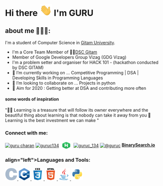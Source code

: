 # Hi there <img src="https://github.com/AsishRaju/AsishRaju/raw/master/gifs/hi.gif" width="40px">  I'm GURU </h2> 

## about me 🙋🏻‍♂️:
I'm a student of Computer Science in [Gitam University](https://www.gitam.edu/). 
- I'm a Core Team Member of 👨‍💻[DSC Gitam](https://github.com/dsc-gitam)
- Member of Google Developers Group Vizag (GDG Vizag) 
- I'm a problem setter and organiser for HACK 101 - (hackathon conducted by DSC GITAM)
- 🔭 I’m currently working on ... 
    Competitive Programming | DSA | Developing Skills in Programming Languages
- 🔗 I’m looking to collaborate on ...
    Projects in python
 - 🎯 Aim for 2020 : Getting better at DSA and contributing more often
 #### some words of inspiration
 "📖📖 Learning is a treasure that will follow its owner everywhere and the beautiful thing about learning is that nobody can take it away from you 🧠
 Learning is the best investment we can make "
 <h3 align="left">Connect with me:</h3>
<p align="left">
<a href="https://linkedin.com/in/guru charan" target="blank"><img align="center" src="https://img.icons8.com/color/28/000000/linkedin.png" alt="guru charan" height="30" width="40" /></a>
<a href="https://www.codechef.com/users/guruc134" target="blank"><img align="center" src="https://cdn.jsdelivr.net/npm/simple-icons@3.1.0/icons/codechef.svg" alt="guruc134" height="30" width="40" /></a>
<a href="https://www.hackerrank.com/guruc134" target="blank"><img align="center" src="https://github.com/AsishRaju/AsishRaju/raw/master/gifs/hackerrank..png" alt="guruc134" height="30" width="40" /></a>
<a href="https://codeforces.com/profile/guruc_134" target="blank"><img align="center" src="https://cdn.jsdelivr.net/npm/simple-icons@3.0.1/icons/codeforces.svg" alt="guruc_134" height="30" width="40" /></a>
<a href="https://www.hackerearth.com/@guruc" target="blank"><img align="center" src="https://cdn.jsdelivr.net/npm/simple-icons@3.0.1/icons/hackerearth.svg" alt="@guruc" height="30" width="40" /></a>
<a href="https://binarysearch.com/@/Guruc134" target="blank"><b>BinarySearch.io<b/><a/>
    
</p>
<h3> align="left">Languages and Tools:</h3>
<p align="left"> <a href="https://www.cprogramming.com/" target="_blank"> <img src="https://raw.githubusercontent.com/devicons/devicon/master/icons/c/c-original.svg" alt="c" width="40" height="40"/> </a> <a href="https://www.w3schools.com/cpp/" target="_blank"> <img src="https://raw.githubusercontent.com/devicons/devicon/master/icons/cplusplus/cplusplus-original.svg" alt="cplusplus" width="40" height="40"/> </a> <a href="https://www.w3schools.com/css/" target="_blank"> <img src="https://raw.githubusercontent.com/devicons/devicon/master/icons/css3/css3-original-wordmark.svg" alt="css3" width="40" height="40"/> </a> <a href="https://www.w3.org/html/" target="_blank"> <img src="https://raw.githubusercontent.com/devicons/devicon/master/icons/html5/html5-original-wordmark.svg" alt="html5" width="40" height="40"/> </a> <a href="https://www.java.com" target="_blank"> <img src="https://raw.githubusercontent.com/devicons/devicon/master/icons/java/java-original.svg" alt="java" width="40" height="40"/> </a> <a href="https://www.python.org" target="_blank"> <img src="https://raw.githubusercontent.com/devicons/devicon/master/icons/python/python-original.svg" alt="python" width="40" height="40"/> </a> </p>


<!--
**guruc-134/guruc-134** is a ✨ _special_ ✨ repository because its `README.md` (this file) appears on your GitHub profile.
Here are some ideas to get you started:

